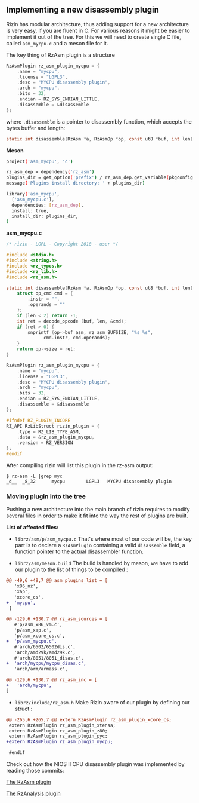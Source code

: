 ## Implementing a new disassembly plugin

Rizin has modular architecture, thus adding support for a new architecture is very easy, if you
are fluent in C. For various reasons it might be easier to implement it out of the tree. For this we
will need to create single C file, called `asm_mycpu.c` and a meson file for it.

The key thing of RzAsm plugin is a structure
```c
RzAsmPlugin rz_asm_plugin_mycpu = {
	.name = "mycpu",
	.license = "LGPL3",
	.desc = "MYCPU disassembly plugin",
	.arch = "mycpu",
	.bits = 32,
	.endian = RZ_SYS_ENDIAN_LITTLE,
	.disassemble = &disassemble
};
```

where `.disassemble` is a pointer to disassembly function, which accepts the bytes buffer
and length:

```c
static int disassemble(RzAsm *a, RzAsmOp *op, const ut8 *buf, int len)
```

**Meson**

```bash
project('asm_mycpu', 'c')

rz_asm_dep = dependency('rz_asm')
plugins_dir = get_option('prefix') / rz_asm_dep.get_variable(pkgconfig: 'plugindir', cmake: 'rz_asm_PLUGINDIR')
message('Plugins install directory: ' + plugins_dir)

library('asm_mycpu',
  ['asm_mycpu.c'],
  dependencies: [rz_asm_dep],
  install: true,
  install_dir: plugins_dir,
)
```

**asm_mycpu.c**

```c
/* rizin - LGPL - Copyright 2018 - user */

#include <stdio.h>
#include <string.h>
#include <rz_types.h>
#include <rz_lib.h>
#include <rz_asm.h>

static int disassemble(RzAsm *a, RzAsmOp *op, const ut8 *buf, int len) {
	struct op_cmd cmd = {
		.instr = "",
		.operands = ""
	};
	if (len < 2) return -1;
	int ret = decode_opcode (buf, len, &cmd);
	if (ret > 0) {
		snprintf (op->buf_asm, rz_asm_BUFSIZE, "%s %s",
			  cmd.instr, cmd.operands);
	}
	return op->size = ret;
}

RzAsmPlugin rz_asm_plugin_mycpu = {
	.name = "mycpu",
	.license = "LGPL3",
	.desc = "MYCPU disassembly plugin",
	.arch = "mycpu",
	.bits = 32,
	.endian = RZ_SYS_ENDIAN_LITTLE,
	.disassemble = &disassemble
};

#ifndef RZ_PLUGIN_INCORE
RZ_API RzLibStruct rizin_plugin = {
	.type = RZ_LIB_TYPE_ASM,
	.data = &rz_asm_plugin_mycpu,
	.version = RZ_VERSION
};
#endif
```

After compiling rizin will list this plugin in the rz-asm output:
```
$ rz-asm -L |grep myc
_d__  _8_32      mycpu        LGPL3   MYCPU disassembly plugin
```

### Moving plugin into the tree

Pushing a new architecture into the main branch of rizin requires to modify several files in order to make it fit into the way the rest of plugins are built.

__List of affected files:__

* `librz/asm/p/asm_mycpu.c`
That's where most of our code will be, the key part is to declare a `RzAsmPlugin` containing a valid `disassemble` field, a function pointer to the actual disassembler function.

* `librz/asm/meson.build`
The build is handled by meson, we have to add our plugin to the list of things to be compiled :
```diff
@@ -49,6 +49,7 @@ asm_plugins_list = [
   'x86_nz',
   'xap',
   'xcore_cs',
+  'mycpu',
 ]

@@ -129,6 +130,7 @@ rz_asm_sources = [
   #'p/asm_x86_vm.c',
   'p/asm_xap.c',
   'p/asm_xcore_cs.c',
+  'p/asm_mycpu.c',
   #'arch/6502/6502dis.c',
   'arch/amd29k/amd29k.c',
   #'arch/8051/8051_disas.c',
+  'arch/mycpu/mycpu_disas.c',
   'arch/arm/armass.c',

@@ -129,6 +130,7 @@ rz_asm_inc = [
+	'arch/mycpu',
]
```

* `librz/include/rz_asm.h`
Make Rizin aware of our plugin by defining our struct :
```diff
@@ -265,6 +265,7 @@ extern RzAsmPlugin rz_asm_plugin_xcore_cs;
 extern RzAsmPlugin rz_asm_plugin_xtensa;
 extern RzAsmPlugin rz_asm_plugin_z80;
 extern RzAsmPlugin rz_asm_plugin_pyc;
+extern RzAsmPlugin rz_asm_plugin_mycpu;

 #endif
```

Check out how the NIOS II CPU disassembly plugin was implemented by reading those commits:

[The RzAsm plugin](https://github.com/rizinorg/rizin/commit/933dc0ef6ddfe44c88bbb261165bf8f8b531476b)

[The RzAnalysis plugin](https://github.com/rizinorg/rizin/commit/ad430f0d52fbe933e0830c49ee607e9b0e4ac8f2)


